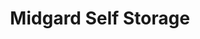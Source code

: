 ---
title: "Midgard Self Storage"
url: /naples/midgard-self-storage-collier-boulevard/
shop: storage rental
---